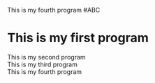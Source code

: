 This is my fourth program
#ABC
# This is my first program
This is my second program
<br>
This is my third program
<br>
This is my fourth program
